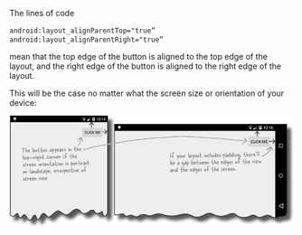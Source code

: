 The lines of code 
```
android:layout_alignParentTop="true” 
android:layout_alignParentRight="true” 
```
mean that the top edge of the button is aligned to the top edge of the layout, and the right edge of the button is aligned to the right edge of the layout.

This will be the case no matter what the screen size or orientation of your device:

![](.guides/img/10alignParent.png)